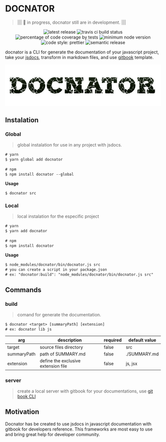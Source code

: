 # DOCNATOR
> ||| :no_entry_sign: in progress, docnator still are in development. |||

<p align="center">
    <span>
        <img alt="latest release" src="https://img.shields.io/github/release/agrotis-io/docnator/all.svg?style=flat-square">
    </span>
    <span>
        <img alt="travis ci build status" src="https://img.shields.io/travis/agrotis-io/docnator/master.svg?style=flat-square">
    </span>
    <span>
        <img alt="percentage of code coverage by tests" src="https://img.shields.io/codecov/c/github/agrotis-io/docnator/master.svg?style=flat-square">
    </span>
    <span>
        <img alt="minimum node version" src="https://img.shields.io/node/v/docnator.svg?style=flat-square">
    </span>
    <span>
        <img alt="code style: prettier" src="https://img.shields.io/badge/code_style-prettier-ff69b4.svg?style=flat-square">
    </span>
    <span>
        <img alt="semantic release" src="https://img.shields.io/badge/%20%20%F0%9F%93%A6%F0%9F%9A%80-semantic--release-e10079.svg?style=flat-square">
    </span>
</p>

docnator is a CLI for generate the documentation of your javascript project, take your [jsdocs](http://usejsdoc.org/), transform in markdown files, and use [gitbook](https://www.gitbook.com/) template.

![docnator logomark](images/docnator.jpg)

## Instalation

### Global
> global instalation for use in any project with jsdocs.

```shell
# yarn
$ yarn global add docnator

# npm
$ npm install docnator --global
```

**Usage** 
```shell
$ docnator src
```

### Local
> local instalation for the especific project

```shell
# yarn
$ yarn add docnator

# npm
$ npm install docnator
```

**Usage** 
```shell
$ node_modules/docnator/bin/docnator.js src
# you can create a script in your package.json
# ex: "docnator:build": "node_modules/docnator/bin/docnator.js src"
```

## Commands

### build
> comand for generate the documentation.
```shell
$ docnator <target> [summaryPath] [extension]
# ex: docnator lib js
``` 
|arg|description|required|default value|
|---|-----------|--------|-------------|
|target| source files directory | false | src |
|summaryPath| path of SUMMARY.md | false | ./SUMMARY.md |
|extension| define the exclusive extension file | false | js, jsx |

### server
> create a local server with gitbook for your documentations, use [git book CLI](https://github.com/GitbookIO/gitbook-cli)

## Motivation

Docnator has be created to use jsdocs in javascript documentation with gitbook for developers reference. This frameworks are most easy to use and bring great help for developer community.

